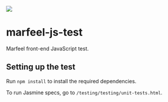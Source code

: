 ![](https://i.imgur.com/4mCrbHL.png)
# marfeel-js-test
Marfeel front-end JavaScript test.
## Setting up the test
Run `npm install` to install the required dependencies.

To run Jasmine specs, go to `/testing/testing/unit-tests.html`.
